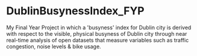 # DublinBusynessIndex_FYP
My Final Year Project in which a 'busyness' index for Dublin city is derived with respect to the visible, physical busyness of Dublin city through near real-time analysis of open datasets that measure variables such as traffic congestion, noise levels &amp; bike usage.
